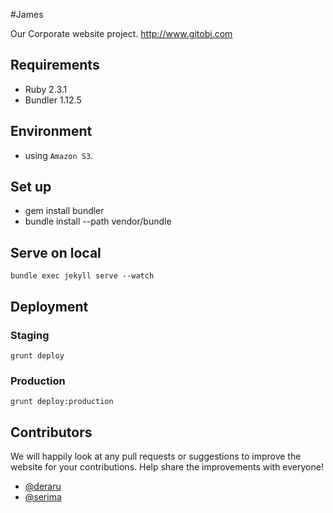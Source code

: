 #James

Our Corporate website project. http://www.gitobi.com

## Requirements

* Ruby 2.3.1
* Bundler 1.12.5

## Environment

* using `Amazon S3`.

## Set up

- gem install bundler
- bundle install --path vendor/bundle

## Serve on local

```
bundle exec jekyll serve --watch
```

## Deployment 

### Staging

```
grunt deploy
```

### Production

```
grunt deploy:production
```

## Contributors

We will happily look at any pull requests or suggestions to improve the website for your contributions. Help share the improvements with everyone!

* [@deraru](https://github.com/deraru)
* [@serima](https://github.com/serima)
